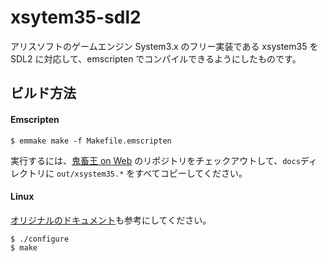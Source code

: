 # xsytem35-sdl2

アリスソフトのゲームエンジン System3.x のフリー実装である xsystem35 を SDL2 に対応して、emscripten でコンパイルできるようにしたものです。

## ビルド方法
#### Emscripten

    $ emmake make -f Makefile.emscripten

実行するには、[鬼畜王 on Web](https://kichikuou.github.io/web/) のリポジトリをチェックアウトして、`docs`ディレクトリに `out/xsystem35.*` をすべてコピーしてください。

#### Linux

[オリジナルのドキュメント](https://github.com/kichikuou/xsystem35-sdl2/tree/emscripten/doc)も参考にしてください。

    $ ./configure
    $ make
